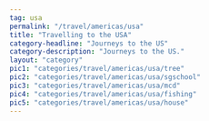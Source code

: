 ```yaml
---
tag: usa
permalink: "/travel/americas/usa"
title: "Travelling to the USA"
category-headline: "Journeys to the US"
category-description: "Journeys to the US."
layout: "category"
pic1: "categories/travel/americas/usa/tree"
pic2: "categories/travel/americas/usa/sgschool"
pic3: "categories/travel/americas/usa/mcd"
pic4: "categories/travel/americas/usa/fishing"
pic5: "categories/travel/americas/usa/house"
---
```

